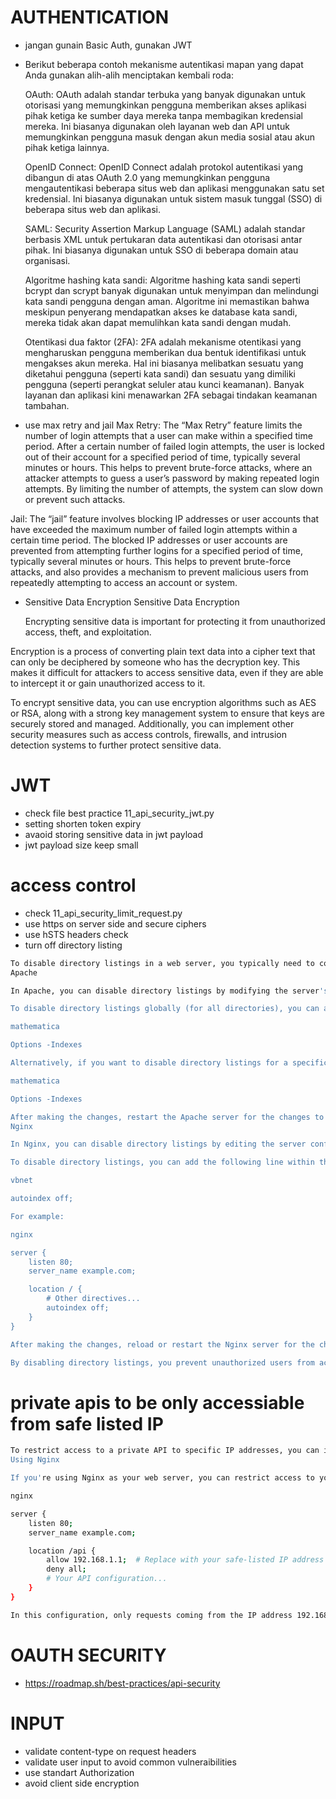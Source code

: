 
# AUTHENTICATION
- jangan gunain Basic Auth, gunakan JWT
- Berikut beberapa contoh mekanisme autentikasi mapan yang dapat Anda gunakan alih-alih menciptakan kembali roda:

     OAuth: OAuth adalah standar terbuka yang banyak digunakan untuk otorisasi yang memungkinkan pengguna memberikan akses aplikasi pihak ketiga ke sumber daya mereka tanpa membagikan kredensial mereka. Ini biasanya digunakan oleh layanan web dan API untuk memungkinkan pengguna masuk dengan akun media sosial atau akun pihak ketiga lainnya.

     OpenID Connect: OpenID Connect adalah protokol autentikasi yang dibangun di atas OAuth 2.0 yang memungkinkan pengguna mengautentikasi beberapa situs web dan aplikasi menggunakan satu set kredensial. Ini biasanya digunakan untuk sistem masuk tunggal (SSO) di beberapa situs web dan aplikasi.

     SAML: Security Assertion Markup Language (SAML) adalah standar berbasis XML untuk pertukaran data autentikasi dan otorisasi antar pihak. Ini biasanya digunakan untuk SSO di beberapa domain atau organisasi.

     Algoritme hashing kata sandi: Algoritme hashing kata sandi seperti bcrypt dan scrypt banyak digunakan untuk menyimpan dan melindungi kata sandi pengguna dengan aman. Algoritme ini memastikan bahwa meskipun penyerang mendapatkan akses ke database kata sandi, mereka tidak akan dapat memulihkan kata sandi dengan mudah.

     Otentikasi dua faktor (2FA): 2FA adalah mekanisme otentikasi yang mengharuskan pengguna memberikan dua bentuk identifikasi untuk mengakses akun mereka. Hal ini biasanya melibatkan sesuatu yang diketahui pengguna (seperti kata sandi) dan sesuatu yang dimiliki pengguna (seperti perangkat seluler atau kunci keamanan). Banyak layanan dan aplikasi kini menawarkan 2FA sebagai tindakan keamanan tambahan.

- use max retry and jail
Max Retry: The “Max Retry” feature limits the number of login attempts that a user can make within a specified time period. After a certain number of failed login attempts, the user is locked out of their account for a specified period of time, typically several minutes or hours. This helps to prevent brute-force attacks, where an attacker attempts to guess a user’s password by making repeated login attempts. By limiting the number of attempts, the system can slow down or prevent such attacks.

Jail: The “jail” feature involves blocking IP addresses or user accounts that have exceeded the maximum number of failed login attempts within a certain time period. The blocked IP addresses or user accounts are prevented from attempting further logins for a specified period of time, typically several minutes or hours. This helps to prevent brute-force attacks, and also provides a mechanism to prevent malicious users from repeatedly attempting to access an account or system.

- Sensitive Data Encryption
Sensitive Data Encryption

    Encrypting sensitive data is important for protecting it from unauthorized access, theft, and exploitation.

Encryption is a process of converting plain text data into a cipher text that can only be deciphered by someone who has the decryption key. This makes it difficult for attackers to access sensitive data, even if they are able to intercept it or gain unauthorized access to it.

To encrypt sensitive data, you can use encryption algorithms such as AES or RSA, along with a strong key management system to ensure that keys are securely stored and managed. Additionally, you can implement other security measures such as access controls, firewalls, and intrusion detection systems to further protect sensitive data.


# JWT
- check file best practice 11_api_security_jwt.py
- setting shorten token expiry
- avaoid storing sensitive data in jwt payload
- jwt payload size keep small


# access control
- check 11_api_security_limit_request.py
- use https on server side and secure ciphers
- use hSTS headers check 
- turn off directory listing
``` sh
To disable directory listings in a web server, you typically need to configure the server's settings. Below, I'll outline how you can disable directory listings for popular web servers: Apache and Nginx.
Apache

In Apache, you can disable directory listings by modifying the server's configuration file (httpd.conf) or adding a .htaccess file to the directory you want to protect.

To disable directory listings globally (for all directories), you can add the following line to your httpd.conf file:

mathematica

Options -Indexes

Alternatively, if you want to disable directory listings for a specific directory, you can create a .htaccess file in that directory and add the same line:

mathematica

Options -Indexes

After making the changes, restart the Apache server for the changes to take effect.
Nginx

In Nginx, you can disable directory listings by editing the server configuration file (nginx.conf or a specific virtual host configuration file).

To disable directory listings, you can add the following line within the server block:

vbnet

autoindex off;

For example:

nginx

server {
    listen 80;
    server_name example.com;

    location / {
        # Other directives...
        autoindex off;
    }
}

After making the changes, reload or restart the Nginx server for the changes to take effect.

By disabling directory listings, you prevent unauthorized users from accessing the contents of directories on your web server, thereby enhancing the security of your API and preventing potential attacks.
```


# private apis to be only accessiable from safe listed IP
``` sh
To restrict access to a private API to specific IP addresses, you can implement IP whitelisting in your web server or application firewall. Below, I'll outline how you can achieve this using various methods:
Using Nginx

If you're using Nginx as your web server, you can restrict access to your API endpoints by IP address in the server configuration.

nginx

server {
    listen 80;
    server_name example.com;

    location /api {
        allow 192.168.1.1;  # Replace with your safe-listed IP address
        deny all;
        # Your API configuration...
    }
}

In this configuration, only requests coming from the IP address 192.168.1.1 will be allowed access to the /api endpoint. Requests from other IP addresses will be denied.
```


# OAUTH SECURITY
- https://roadmap.sh/best-practices/api-security

# INPUT
- validate content-type on request headers
- validate user input to avoid common vulneraibilities
- use standart Authorization
- avoid client side encryption


